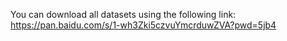You can download all datasets using the following link:
https://pan.baidu.com/s/1-wh3Zki5czvuYmcrduwZVA?pwd=5jb4
